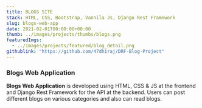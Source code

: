 ```yaml
---
title: BLOGS SITE
stack: HTML, CSS, Bootstrap, Vannila Js, Django Rest Framework
slug: blogs-web-app
date: 2021-02-01T00:00:00+00:00
thumb: ../images/projects/thumbs/blogs.png
featuredImgs: 
  - ../images/projects/featured/blog_detail.png
githublink: "https://github.com/47dhiraj/DRF-Blog-Project"
---
```


### Blogs Web Application

**Blogs Web Application** is developed using HTML, CSS & JS at the frontend and Django Rest Framework for the API at the backend. Users can post different blogs on various categories and also can read blogs.